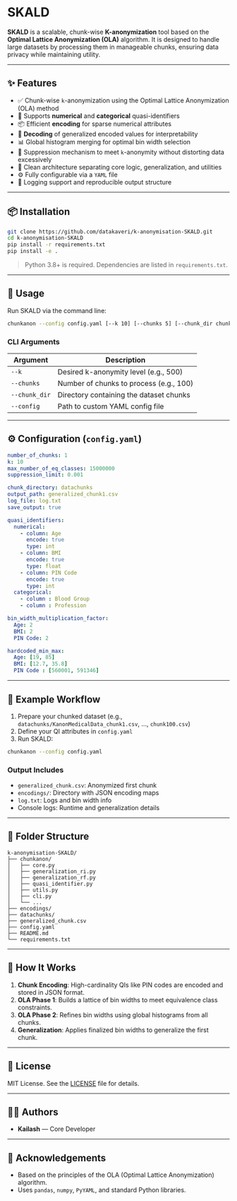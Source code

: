 # SKALD

**SKALD** is a scalable, chunk-wise **K-anonymization** tool based on the **Optimal Lattice Anonymization (OLA)** algorithm. It is designed to handle large datasets by processing them in manageable chunks, ensuring data privacy while maintaining utility.

---

## ✨ Features

- ✅ Chunk-wise `k`-anonymization using the Optimal Lattice Anonymization (OLA) method  
- 🔢 Supports **numerical** and **categorical** quasi-identifiers  
- 📦 Efficient **encoding** for sparse numerical attributes  
- 🔁 **Decoding** of generalized encoded values for interpretability  
- 📊 Global histogram merging for optimal bin width selection  
- 🚫 Suppression mechanism to meet `k`-anonymity without distorting data excessively  
- 🧱 Clean architecture separating core logic, generalization, and utilities  
- ⚙️ Fully configurable via a `YAML` file  
- 📁 Logging support and reproducible output structure  

---

## 📦 Installation

```bash
git clone https://github.com/datakaveri/k-anonymisation-SKALD.git
cd k-anonymisation-SKALD
pip install -r requirements.txt
pip install -e .
````

> Python 3.8+ is required. Dependencies are listed in `requirements.txt`.

---

## 🚀 Usage

Run SKALD via the command line:

```bash
chunkanon --config config.yaml [--k 10] [--chunks 5] [--chunk_dir chunks]
```

### CLI Arguments

| Argument      | Description                                |
| ------------- | ------------------------------------------ |
| `--k`         | Desired k-anonymity level (e.g., 500)      |
| `--chunks`    | Number of chunks to process (e.g., 100)    |
| `--chunk_dir` | Directory containing the dataset chunks    |
| `--config`    | Path to custom YAML config file |

---

## ⚙️ Configuration (`config.yaml`)

```yaml
number_of_chunks: 1
k: 10
max_number_of_eq_classes: 15000000
suppression_limit: 0.001

chunk_directory: datachunks
output_path: generalized_chunk1.csv
log_file: log.txt
save_output: true

quasi_identifiers:
  numerical:
    - column: Age
      encode: true
      type: int
    - column: BMI
      encode: true
      type: float
    - column: PIN Code
      encode: true
      type: int
  categorical: 
    - column : Blood Group
    - column : Profession

bin_width_multiplication_factor:
  Age: 2
  BMI: 2
  PIN Code: 2

hardcoded_min_max:
  Age: [19, 85]
  BMI: [12.7, 35.8]
  PIN Code : [560001, 591346]
```

---

## 🧪 Example Workflow

1. Prepare your chunked dataset (e.g., `datachunks/KanonMedicalData_chunk1.csv`, ..., `chunk100.csv`)
2. Define your QI attributes in `config.yaml`
3. Run SKALD:

```bash
chunkanon --config config.yaml
```

### Output Includes

* `generalized_chunk.csv`: Anonymized first chunk
* `encodings/`: Directory with JSON encoding maps
* `log.txt`: Logs and bin width info
* Console logs: Runtime and generalization details

---

## 📂 Folder Structure

```
k-anonymisation-SKALD/
├── chunkanon/
│   ├── core.py
│   ├── generalization_ri.py
│   ├── generalization_rf.py
│   ├── quasi_identifier.py
│   ├── utils.py
│   ├── cli.py
│   └── ...
├── encodings/
├── datachunks/
├── generalized_chunk.csv
├── config.yaml
├── README.md
└── requirements.txt
```

---

## 🧠 How It Works

1. **Chunk Encoding**: High-cardinality QIs like PIN codes are encoded and stored in JSON format.
2. **OLA Phase 1**: Builds a lattice of bin widths to meet equivalence class constraints.
3. **OLA Phase 2**: Refines bin widths using global histograms from all chunks.
4. **Generalization**: Applies finalized bin widths to generalize the first chunk.


---

## 📜 License

MIT License. See the [LICENSE](LICENSE) file for details.

---

## 👨‍💻 Authors

* **Kailash** — Core Developer


---

## 📣 Acknowledgements

* Based on the principles of the OLA (Optimal Lattice Anonymization) algorithm.
* Uses `pandas`, `numpy`, `PyYAML`, and standard Python libraries.



